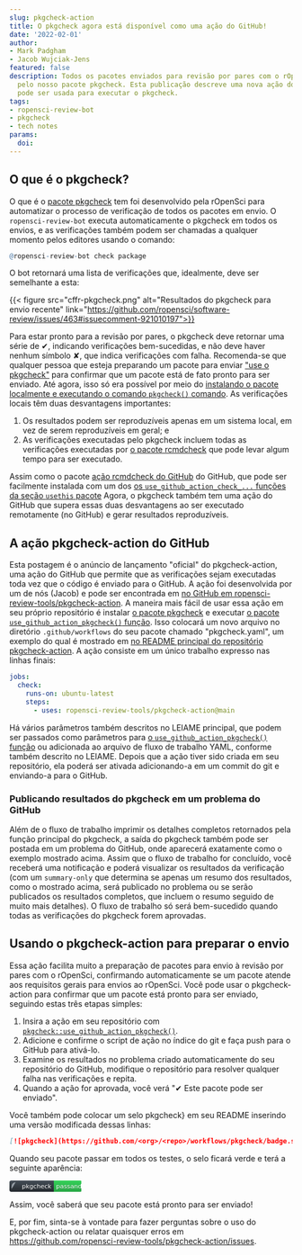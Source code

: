 ```yaml
---
slug: pkgcheck-action
title: O pkgcheck agora está disponível como uma ação do GitHub!
date: '2022-02-01'
author:
- Mark Padgham
- Jacob Wujciak-Jens
featured: false
description: Todos os pacotes enviados para revisão por pares com o rOpenSci são verificados
  pelo nosso pacote pkgcheck. Esta publicação descreve uma nova ação do GitHub que
  pode ser usada para executar o pkgcheck.
tags:
- ropensci-review-bot
- pkgcheck
- tech notes
params:
  doi: 
---
```


## O que é o pkgcheck?

O que é o [pacote pkgcheck](https://github.com/ropensci-review-tools/pkgcheck) tem
foi desenvolvido pela rOpenSci para automatizar o processo de verificação de todos os pacotes em
envio. O `ropensci-review-bot` executa automaticamente o pkgcheck em todos os envios, e as verificações também podem ser chamadas a qualquer momento pelos editores usando o comando:

```r
@ropensci-review-bot check package
```

O bot retornará uma lista de verificações que, idealmente, deve ser semelhante a esta:

{{< figure src="cffr-pkgcheck.png" alt="Resultados do pkgcheck para envio recente"  link="https://github.com/ropensci/software-review/issues/463#issuecomment-921010197">}}

Para estar pronto para a revisão por pares, o pkgcheck deve retornar uma série de ✔, indicando verificações bem-sucedidas, e não deve haver nenhum símbolo ✘, que indica verificações com falha. Recomenda-se que qualquer pessoa que esteja preparando um pacote para enviar ["use o pkgcheck"](https://devguide.ropensci.org/authors-guide.html) para confirmar que um pacote está de fato pronto para ser enviado. Até agora, isso só era possível por meio do [instalando o pacote localmente e executando o comando `pkgcheck()` comando](https://devguide.ropensci.org/authors-guide.html). As verificações locais têm duas desvantagens importantes:

1. Os resultados podem ser reproduzíveis apenas em um sistema local, em vez de serem reproduzíveis em geral; e
2. As verificações executadas pelo pkgcheck incluem todas as verificações executadas por [o pacote rcmdcheck](https://r-lib.github.io/rcmdcheck/) que pode levar algum tempo para ser executado.

Assim como o pacote [ação rcmdcheck do GitHub](https://github.com/r-lib/actions/blob/v2-branch/examples/check-standard.yaml) do GitHub, que pode ser facilmente instalada com um dos [os `use_github_action_check_...` funções da seção `usethis` pacote](https://usethis.r-lib.org/reference/github_actions.html) Agora, o pkgcheck também tem uma ação do GitHub que supera essas duas desvantagens ao ser executado remotamente (no GitHub) e gerar resultados reproduzíveis.

## A ação pkgcheck-action do GitHub

Esta postagem é o anúncio de lançamento "oficial" do pkgcheck-action, uma ação do GitHub que permite que as verificações sejam executadas toda vez que o código é enviado para o GitHub. A ação foi desenvolvida por um de nós (Jacob) e pode ser encontrada em [no GitHub em ropensci-review-tools/pkgcheck-action](https://github.com/ropensci-review-tools/pkgcheck-action). A maneira mais fácil de usar essa ação em seu próprio repositório é instalar [o pacote pkgcheck](https://docs.ropensci.org/pkgcheck/#installation) e executar [o pacote `use_github_action_pkgcheck()` função](https://docs.ropensci.org/pkgcheck/reference/use_github_action_pkgcheck.html). Isso colocará um novo arquivo no diretório `.github/workflows` do seu pacote chamado "pkgcheck.yaml", um exemplo do qual é mostrado em [no README principal do repositório pkgcheck-action](https://github.com/ropensci-review-tools/pkgcheck-action#usage). A ação consiste em um único trabalho expresso nas linhas finais:

```yaml
jobs:
  check:
    runs-on: ubuntu-latest
    steps:
      - uses: ropensci-review-tools/pkgcheck-action@main
```

Há vários parâmetros também descritos no LEIAME principal, que podem ser passados como parâmetros para [o `use_github_action_pkgcheck()` função](https://docs.ropensci.org/pkgcheck/reference/use_github_action_pkgcheck.html) ou adicionada ao arquivo de fluxo de trabalho YAML, conforme também descrito no LEIAME. Depois que a ação tiver sido criada em seu repositório, ela poderá ser ativada adicionando-a em um commit do git e enviando-a para o GitHub.

### Publicando resultados do pkgcheck em um problema do GitHub

Além de o fluxo de trabalho imprimir os detalhes completos retornados pela função principal do pkgcheck, a saída do pkgcheck também pode ser postada em um problema do GitHub, onde aparecerá exatamente como o exemplo mostrado acima. Assim que o fluxo de trabalho for concluído, você receberá uma notificação e poderá visualizar os resultados da verificação (com um `summary-only` que determina se apenas um resumo dos resultados, como o mostrado acima, será publicado no problema ou se serão publicados os resultados completos, que incluem o resumo seguido de muito mais detalhes). O fluxo de trabalho só será bem-sucedido quando todas as verificações do pkgcheck forem aprovadas.

## Usando o pkgcheck-action para preparar o envio

Essa ação facilita muito a preparação de pacotes para envio à revisão por pares com o rOpenSci, confirmando automaticamente se um pacote atende aos requisitos gerais para envios ao rOpenSci. Você pode usar o pkgcheck-action para confirmar que um pacote está pronto para ser enviado, seguindo estas três etapas simples:

1. Insira a ação em seu repositório com [`pkgcheck::use_github_action_pkgcheck()`](https://docs.ropensci.org/pkgcheck/reference/use_github_action_pkgcheck.html).
2. Adicione e confirme o script de ação no índice do git e faça push para o GitHub para ativá-lo.
3. Examine os resultados no problema criado automaticamente do seu repositório do GitHub, modifique o repositório para resolver qualquer falha nas verificações e repita.
4. Quando a ação for aprovada, você verá "✔ Este pacote pode ser enviado".

Você também pode colocar um selo pkgcheck} em seu README inserindo uma versão modificada dessas linhas:

```md
[![pkgcheck](https://github.com/<org>/<repo>/workflows/pkgcheck/badge.svg)](https://github.com/<org>/<repo>/actions?query=workflow%3Apkgcheck)
```

Quando seu pacote passar em todos os testes, o selo ficará verde e terá a seguinte aparência:

<svg xmlns="http://www.w3.org/2000/svg" width="128" height="20">
  <defs>
    <linearGradient id="workflow-fill" x1="50%" y1="0%" x2="50%" y2="100%">
      <stop stop-color="#444D56" offset="0%"></stop>
      <stop stop-color="#24292E" offset="100%"></stop>
    </linearGradient>
    <linearGradient id="state-fill" x1="50%" y1="0%" x2="50%" y2="100%">
      <stop stop-color="#34D058" offset="0%"></stop>
      <stop stop-color="#28A745" offset="100%"></stop>
    </linearGradient>
  </defs>
  <g fill="none" fill-rule="evenodd">
    <g font-family="&#39;DejaVu Sans&#39;,Verdana,Geneva,sans-serif" font-size="11">
      <path id="workflow-bg" d="M0,3 C0,1.3431 1.3552,0 3.02702703,0 L102,0 L102,20 L3.02702703,20 C1.3552,20 0,18.6569 0,17 L0,3 Z" fill="url(#workflow-fill)" fill-rule="nonzero"></path>
      <text fill="#010101" fill-opacity=".3">
        <tspan x="22.1981982" y="15">pkgcheck</tspan>
      </text>
      <text fill="#FFFFFF">
        <tspan x="22.1981982" y="14">pkgcheck</tspan>
      </text>
    </g>
    <g transform="translate(79)" font-family="&#39;DejaVu Sans&#39;,Verdana,Geneva,sans-serif" font-size="11">
      <path d="M0 0h46.939C48.629 0 50 1.343 50 3v14c0 1.657-1.37 3-3.061 3H0V0z" id="state-bg" fill="url(#state-fill)" fill-rule="nonzero"></path>
      <text fill="#010101" fill-opacity=".3">
        <tspan x="4" y="15">passando</tspan>
      </text>
      <text fill="#FFFFFF">
        <tspan x="4" y="14">passando</tspan>
      </text>
    </g>
    <path fill="#959DA5" d="M11 3c-3.868 0-7 3.132-7 7a6.996 6.996 0 0 0 0 4.786 6.641c.35.062.482-.148.482-.332 0-.166-.01-.718-.01-1.304-1.758.324-2.213-.429-2.353-.822-.079-.202-.42-.823-.717-.99-.245-.13-.595-.454-.01-.463.552-.009.946.508 1.077.718.63 1.058 1.636.76 2.039.577.061-.455.245-.761.446-.936-1.557-.175-3.185-.779-3.185-3.456 0-.762.271-1.392.718-1.882-.07-.175-.315-.892.07-1.855 0 0 .586-.183 1.925.718a6.5 6.5 0 0 1 1.75-.236 6.5 6.5 0 0 1 1.75.236c1.338-.91 1.925-.718 1.925-.718.385.963.14 1.68.07 1.855.446.49.717 1.112.717 1.882 0 2.686-1.636 3.28-3.194 3.456.254.219.473.639.473 1.295 0 .936-.009 1.689-.009 1.925 0 .184.131.402.481.332A7.011 7.011 0 0 0 18 10c0-3.867-3.133-7-7-7z"></path>
  </g>
</svg>

Assim, você saberá que seu pacote está pronto para ser enviado!

E, por fim, sinta-se à vontade para fazer perguntas sobre o uso do pkgcheck-action ou relatar quaisquer erros em <https://github.com/ropensci-review-tools/pkgcheck-action/issues>.


